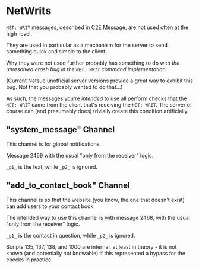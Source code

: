 # NetWrits

`NET: WRIT` messages, described in [C2E Message](../Formats/C2E_Message.md), are not used often at the high-level.

They are used in particular as a mechanism for the server to send something quick and simple to the client.

Why they were not used further probably has something to do with *the unresolved crash bug in the `NET: WRIT` command implementation.*

(Current Natsue unofficial server versions provide a great way to exhibit this bug. Not that you probably wanted to do that...)

As such, the messages you're *intended* to use all perform checks that the `NET: WRIT` came from the client that's receiving the `NET: WRIT`. The server of course can (and presumably does) trivially create this condition artificially.

## "system_message" Channel

This channel is for global notifications.

Message 2469 with the usual "only from the receiver" logic.

`_p1_` is the text, while `_p2_` is ignored.

## "add_to_contact_book" Channel

This channel is so that the website (you know, the one that doesn't exist) can add users to your contact book.

The intended way to use this channel is with message 2468, with the usual "only from the receiver" logic.

`_p1_` is the contact in question, while `_p2_` is ignored.

Scripts 135, 137, 138, and 1000 are internal, at least in theory - it is not known (and potentially not knowable) if this represented a bypass for the checks in practice.


